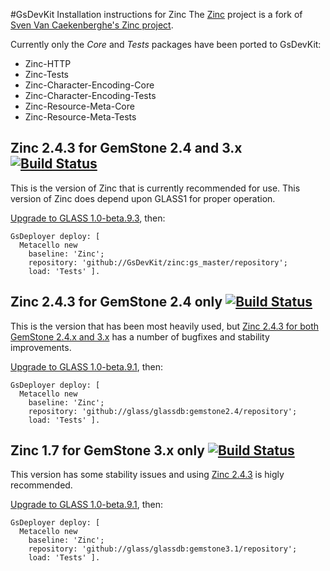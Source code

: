 #GsDevKit Installation instructions for Zinc
The [Zinc][3] project is a fork of [Sven Van Caekenberghe's Zinc project][4]. 

Currently only the *Core* and *Tests* packages have been ported to GsDevKit:
* Zinc-HTTP
* Zinc-Tests
* Zinc-Character-Encoding-Core
* Zinc-Character-Encoding-Tests
* Zinc-Resource-Meta-Core
* Zinc-Resource-Meta-Tests

## Zinc 2.4.3 for GemStone 2.4 and 3.x [![Build Status](https://travis-ci.org/GsDevKit/zinc.png?branch=gs_master)](https://travis-ci.org/gs_master/zinc)
This is the version of Zinc that is currently recommended for use. 
This version of Zinc does depend upon GLASS1 for proper operation.

[Upgrade to GLASS 1.0-beta.9.3][1], then:
```Smalltalk
GsDeployer deploy: [
  Metacello new
    baseline: 'Zinc';
    repository: 'github://GsDevKit/zinc:gs_master/repository';
    load: 'Tests' ].
```

## Zinc 2.4.3 for GemStone 2.4 only [![Build Status](https://travis-ci.org/glassdb/zinc.png?branch=gemstone2.4)](https://travis-ci.org/glassdb/zinc)
This is the version that has been most heavily used, but 
[Zinc 2.4.3 for both GemStone 2.4.x and 3.x][5] has a number of bugfixes and stability 
improvements.

[Upgrade to GLASS 1.0-beta.9.1][2], then:
```Smalltalk
GsDeployer deploy: [
  Metacello new
    baseline: 'Zinc';
    repository: 'github://glass/glassdb:gemstone2.4/repository';
    load: 'Tests' ].
```

## Zinc 1.7 for GemStone 3.x only [![Build Status](https://travis-ci.org/glassdb/zinc.png?branch=gemstone3.1)](https://travis-ci.org/glassdb/zinc)
This version has some stability issues and using [Zinc 2.4.3][5] is higly recommended.

[Upgrade to GLASS 1.0-beta.9.1][2], then:
```Smalltalk
GsDeployer deploy: [
  Metacello new
    baseline: 'Zinc';
    repository: 'github://glass/glassdb:gemstone3.1/repository';
    load: 'Tests' ].
```

[1]: ../glass/upgradeTo1.0-beta9.3.md
[2]: ../glass/upgradeTo1.0-beta9.1.md
[3]: https://github.com/GsDevKit/zinc
[4]: https://github.com/svenvc/zinc
[5]: #zinc-243-for-gemstone-24-and-3x
